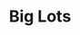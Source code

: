 ---
title: "Big Lots"
url: /north-chesterfield/big-lots-hull-street-road/
shop: department store
---
